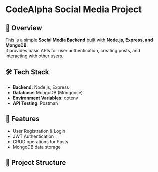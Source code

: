 # CodeAlpha Social Media Project

## 📌 Overview
This is a simple **Social Media Backend** built with **Node.js, Express, and MongoDB**.  
It provides basic APIs for user authentication, creating posts, and interacting with other users.

## 🛠️ Tech Stack
- **Backend:** Node.js, Express
- **Database:** MongoDB (Mongoose)
- **Environment Variables:** dotenv
- **API Testing:** Postman

## 🚀 Features
- User Registration & Login
- JWT Authentication
- CRUD operations for Posts
- MongoDB data storage

## 📂 Project Structure
